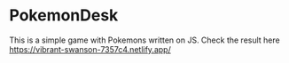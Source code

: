 # PokemonDesk
This is a simple game with Pokemons written on JS.
Check the result here
https://vibrant-swanson-7357c4.netlify.app/
